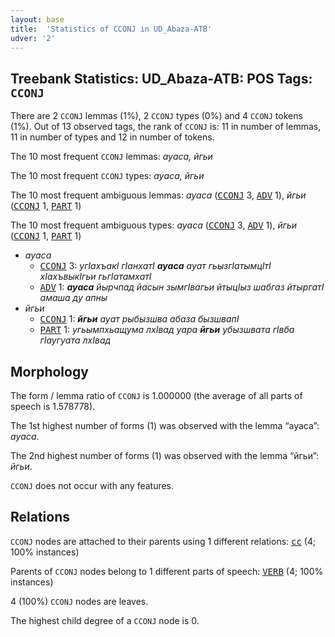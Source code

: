 ```yaml
---
layout: base
title:  'Statistics of CCONJ in UD_Abaza-ATB'
udver: '2'
---
```


## Treebank Statistics: UD_Abaza-ATB: POS Tags: `CCONJ`

There are 2 `CCONJ` lemmas (1%), 2 `CCONJ` types (0%) and 4 `CCONJ` tokens (1%).
Out of 13 observed tags, the rank of `CCONJ` is: 11 in number of lemmas, 11 in number of types and 12 in number of tokens.

The 10 most frequent `CCONJ` lemmas: <em>ауаса, йгьи</em>

The 10 most frequent `CCONJ` types:  <em>ауаса, йгьи</em>

The 10 most frequent ambiguous lemmas: <em>ауаса</em> (<tt><a href="abq_atb-pos-CCONJ.html">CCONJ</a></tt> 3, <tt><a href="abq_atb-pos-ADV.html">ADV</a></tt> 1), <em>йгьи</em> (<tt><a href="abq_atb-pos-CCONJ.html">CCONJ</a></tt> 1, <tt><a href="abq_atb-pos-PART.html">PART</a></tt> 1)

The 10 most frequent ambiguous types:  <em>ауаса</em> (<tt><a href="abq_atb-pos-CCONJ.html">CCONJ</a></tt> 3, <tt><a href="abq_atb-pos-ADV.html">ADV</a></tt> 1), <em>йгьи</em> (<tt><a href="abq_atb-pos-CCONJ.html">CCONJ</a></tt> 1, <tt><a href="abq_atb-pos-PART.html">PART</a></tt> 1)


* <em>ауаса</em>
  * <tt><a href="abq_atb-pos-CCONJ.html">CCONJ</a></tt> 3: <em>угIахъакI гIанхатI <b>ауаса</b> ауат гьызгIатымцIтI хIахъвыкIгьи гьгIатамхатI</em>
  * <tt><a href="abq_atb-pos-ADV.html">ADV</a></tt> 1: <em><b>ауаса</b> йырчпад йасын зымгIвагьи йтыцIыз шабгаз йтыргатI амаша ду апны</em>
* <em>йгьи</em>
  * <tt><a href="abq_atb-pos-CCONJ.html">CCONJ</a></tt> 1: <em><b>йгьи</b> ауат рыбызшва абаза бызшвапI</em>
  * <tt><a href="abq_atb-pos-PART.html">PART</a></tt> 1: <em>угьымпхьащума лхIвад уара <b>йгьи</b> убызшвата гIвба гIаугуата лхIвад</em>

## Morphology

The form / lemma ratio of `CCONJ` is 1.000000 (the average of all parts of speech is 1.578778).

The 1st highest number of forms (1) was observed with the lemma “ауаса”: <em>ауаса</em>.

The 2nd highest number of forms (1) was observed with the lemma “йгьи”: <em>йгьи</em>.

`CCONJ` does not occur with any features.


## Relations

`CCONJ` nodes are attached to their parents using 1 different relations: <tt><a href="abq_atb-dep-cc.html">cc</a></tt> (4; 100% instances)

Parents of `CCONJ` nodes belong to 1 different parts of speech: <tt><a href="abq_atb-pos-VERB.html">VERB</a></tt> (4; 100% instances)

4 (100%) `CCONJ` nodes are leaves.

The highest child degree of a `CCONJ` node is 0.

